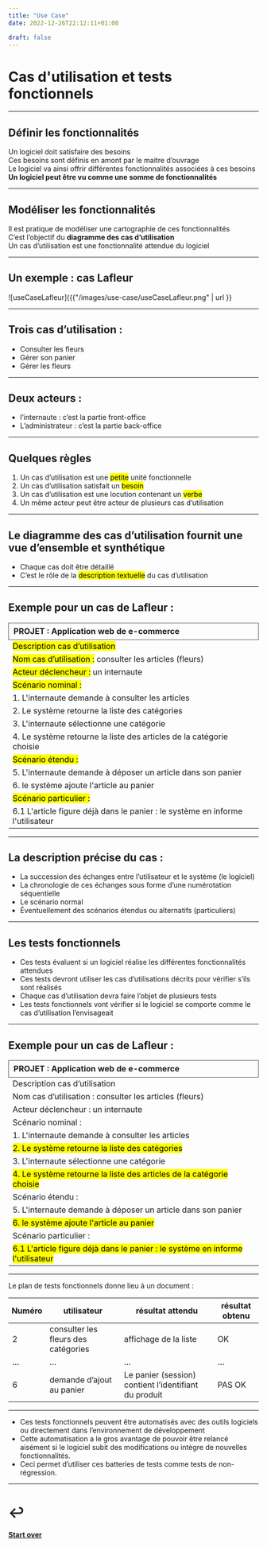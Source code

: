 ```yaml
---
title: "Use Case"
date: 2022-12-26T22:12:11+01:00

draft: false
---
```

<style>
/* Nouveaux styles pour tableaux compacts */
.reveal .compact-table {
  font-size: 0.65em !important;
  line-height: .5;
}
.reveal .compact-table table {
  width: 100%;
  border-collapse: collapse;
  margin: 0.5em 0;
}
.reveal .compact-table td, .compact-table th {
  padding: 0.4em 0.6em !important;
  border: 1px solid #555;
  text-align: left;
  vertical-align: top;
}
.reveal .compact-table mark {
  background-color: #ff6b6b;
  padding: 0.1em 0.3em;
  border-radius: 3px;
  font-weight: bold;
}
/* Style pour tableau de tests encore plus compact */
.reveal .mini-table {
  font-size: 0.55em !important;
  line-height: 1.1;
}
.reveal .mini-table td, .mini-table th {
  padding: 0.3em 0.4em !important;
  font-size: 1em;
}
</style>

# Cas d'utilisation et tests fonctionnels

---

## Définir les fonctionnalités

Un logiciel doit satisfaire des besoins  
Ces besoins sont définis en amont par le maitre d’ouvrage  
Le logiciel va ainsi offrir différentes fonctionnalités associées à ces besoins  
**Un logiciel peut être vu comme une somme de fonctionnalités**

---

## Modéliser les fonctionnalités

Il est pratique de modéliser une cartographie de ces fonctionnalités  
C’est l’objectif du **diagramme des cas d’utilisation**  
Un cas d’utilisation est une fonctionnalité attendue du logiciel

---

## Un exemple : cas Lafleur

![useCaseLafleur]({{"/images/use-case/useCaseLafleur.png" | url }}

---

<section>

## Trois cas d’utilisation :

- Consulter les fleurs
- Gérer son panier
- Gérer les fleurs

---

## Deux acteurs :

- l’internaute : c’est la partie front-office
- L’administrateur : c’est la partie back-office
  </section>

---

## Quelques règles

1. Un cas d’utilisation est une <mark>petite</mark> unité fonctionnelle
2. Un cas d’utilisation satisfait un <mark>besoin</mark>
3. Un cas d’utilisation est une locution contenant un <mark>verbe</mark>
4. Un même acteur peut être acteur de plusieurs cas d’utilisation

---

## Le diagramme des cas d’utilisation fournit une vue d’ensemble et synthétique

- Chaque cas doit être détaillé
- C’est le rôle de la <mark>description textuelle</mark> du cas d’utilisation

---

<div class="reveal compact-table">

## Exemple pour un cas de Lafleur :

| **PROJET :**   Application web de e-commerce                                   | 
|--------------------------------------------------------------------------------|
| <mark>Description cas d’utilisation</mark>                                     |
| <mark>Nom cas d’utilisation :</mark>   consulter les articles (fleurs)         |
| <mark>Acteur déclencheur :</mark>   un internaute                              |
| <mark>Scénario nominal :</mark>                                                |                                                                                                                                                                                          
| 1. L'internaute demande à consulter les articles                               |
| 2. Le système retourne la liste des catégories                                 |                       
| 3. L'internaute sélectionne une catégorie                                      |               
| 4. Le système retourne la liste des articles de la catégorie choisie           |
| <mark>Scénario étendu :</mark>                                                 |
| 5. L'internaute demande à déposer un article dans son panier                   |
| 6. le système ajoute l'article au panier                                       |
| <mark>Scénario particulier :</mark>                                            | 
| 6.1 L'article figure déjà dans le panier : le système en informe l'utilisateur |

</div>

---

## La description précise du cas :

- La succession des échanges entre l’utilisateur et le système (le logiciel)
- La chronologie de ces échanges sous forme d’une numérotation séquentielle
- Le scénario normal
- Éventuellement des scénarios étendus ou alternatifs (particuliers)

---

## Les tests fonctionnels

- Ces tests évaluent si un logiciel réalise les différentes fonctionnalités attendues
- Ces tests devront utiliser les cas d’utilisations décrits pour vérifier s’ils sont réalisés
- Chaque cas d’utilisation devra faire l’objet de plusieurs tests
- Les tests fonctionnels vont vérifier si le logiciel se comporte comme le cas d’utilisation l’envisageait

---


<div class="reveal compact-table">

## Exemple pour un cas de Lafleur :

| **PROJET :**   Application web de e-commerce                                                | 
|---------------------------------------------------------------------------------------------|
| Description cas d’utilisation                                                               |
| Nom cas d’utilisation :   consulter les articles (fleurs)                                   |
| Acteur déclencheur :   un internaute                                                        |
| Scénario nominal :                                                                          |                                                                                                                                                                                          
| 1. L'internaute demande à consulter les articles                                            |
| <mark>2. Le système retourne la liste des catégories</mark>                                 |                       
| 3. L'internaute sélectionne une catégorie                                                   |               
| <mark>4. Le système retourne la liste des articles de la catégorie choisie</mark>           |
| Scénario étendu :                                                                           |
| 5. L'internaute demande à déposer un article dans son panier                                |
| <mark>6. le système ajoute l'article au panier</mark>                                       |
| Scénario particulier :                                                                      | 
| <mark>6.1 L'article figure déjà dans le panier : le système en informe l'utilisateur</mark> |

</div>

---

<div class="mini-table">
 Le plan de tests fonctionnels donne lieu à un document :

| Numéro | utilisateur                          | résultat attendu                                      | résultat obtenu |
|--------|--------------------------------------|-------------------------------------------------------|-----------------|
| 2      | consulter les fleurs des catégories	 | affichage de la liste                                 | 	OK             |
| …      | …                                    | …                                                     | …               |
| 6      | demande d’ajout au panier            | Le panier (session) contient l’identifiant du produit | 	 PAS OK        |

</div>

---

- Ces tests fonctionnels peuvent être automatisés avec des outils logiciels ou directement dans l’environnement de
  développement
- Cette automatisation a le gros avantage de pouvoir être relancé aisément si le logiciel subit des modifications ou
  intègre de nouvelles fonctionnalités.
- Ceci permet d’utiliser ces batteries de tests comme tests de non-régression.

---

# ↩️

#### [Start over](/index)                               
                                                                      

